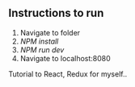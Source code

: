 ## Instructions to run
1. Navigate to folder
2. *NPM install*
3. *NPM run dev*
4. Navigate to localhost:8080

Tutorial to React, Redux for myself..



